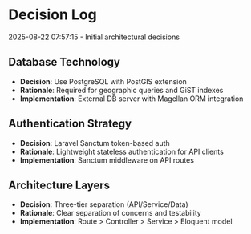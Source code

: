# Decision Log

2025-08-22 07:57:15 - Initial architectural decisions

## Database Technology
* **Decision**: Use PostgreSQL with PostGIS extension
* **Rationale**: Required for geographic queries and GiST indexes
* **Implementation**: External DB server with Magellan ORM integration

## Authentication Strategy  
* **Decision**: Laravel Sanctum token-based auth
* **Rationale**: Lightweight stateless authentication for API clients
* **Implementation**: Sanctum middleware on API routes

## Architecture Layers
* **Decision**: Three-tier separation (API/Service/Data)
* **Rationale**: Clear separation of concerns and testability
* **Implementation**: Route > Controller > Service > Eloquent model